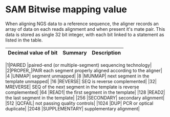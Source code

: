 # SAM Bitwise mapping value
When aligning NGS data to a reference sequence, the aligner records an array of data on each reads alignment and when present it's mate pair. This data is stored as single 32 bit integer, with each bit linked to a statement as listed in the table.

|Decimal value of bit|Summary|Description|
|-|-|-|

|1|PAIRED	|paired-end (or multiple-segment) sequencing technology|
|2|PROPER_|PAIR	each segment properly aligned according to the aligner|
|4	|UNMAP|	segment unmapped|
|8	|MUNMAP|	next segment in the template unmapped|
|16	|REVERSE|	SEQ is reverse complemented|
|32|	MREVERSE|	SEQ of the next segment in the template is reverse complemented|
|64	|READ1| the first segment in the template|
|128	|READ2|	the last segment in the template|
|256	|SECONDARY|	secondary alignment|
|512	|QCFAIL|	not passing quality controls|
|1024	|DUP|	PCR or optical duplicate|
|2048	|SUPPLEMENTARY|	supplementary alignment|
